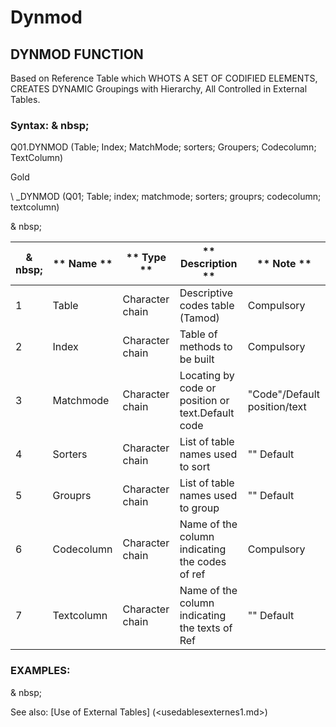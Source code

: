 # Dynmod

## DYNMOD FUNCTION

Based on Reference Table which WHOTS A SET OF CODIFIED ELEMENTS, CREATES DYNAMIC Groupings with Hierarchy, All Controlled in External Tables.

### Syntax: & nbsp;

Q01.DYNMOD (Table; Index; MatchMode; sorters; Groupers; Codecolumn; TextColumn)

Gold

\ _DYNMOD (Q01; Table; index; matchmode; sorters; grouprs; codecolumn; textcolumn)

& nbsp;

|& nbsp;|** Name ** |** Type ** |** Description ** |** Note ** |
|--- |--- |--- |--- |--- |
|&#49;|Table |Character chain |Descriptive codes table (Tamod) |Compulsory |
|&#50;|Index |Character chain |Table of methods to be built |Compulsory |
|&#51;|Matchmode |Character chain |Locating by code or position or text.Default code |"Code"/Default position/text |
|&#52;|Sorters |Character chain |List of table names used to sort |"" Default |
|&#53;|Grouprs |Character chain |List of table names used to group |"" Default |
|&#54;|Codecolumn |Character chain |Name of the column indicating the codes of ref |Compulsory |
|&#55;|Textcolumn |Character chain |Name of the column indicating the texts of Ref |"" Default |

### EXAMPLES:

& nbsp;

See also: [Use of External Tables] (<usedablesexternes1.md>)